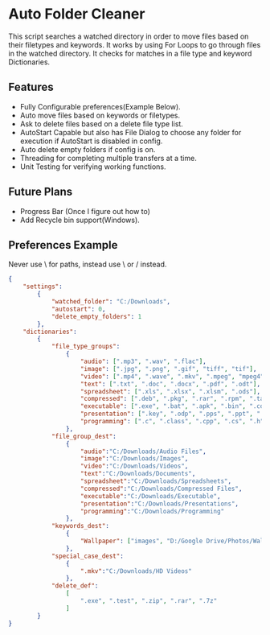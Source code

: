 # Auto Folder Cleaner

This script searches a watched directory in order to move files based on their filetypes and keywords.
It works by using For Loops to go through files in the watched directory.
It checks for matches in a file type and keyword Dictionaries.

## Features

* Fully Configurable preferences(Example Below).
* Auto move files based on keywords or filetypes.
* Ask to delete files based on a delete file type list.
* AutoStart Capable but also has File Dialog to choose any folder for execution if AutoStart is disabled in config.
* Auto delete empty folders if config is on.
* Threading for completing multiple transfers at a time.
* Unit Testing for verifying working functions.

## Future Plans

* Progress Bar (Once I figure out how to)
* Add Recycle bin support(Windows).

## Preferences Example

Never use \ for paths, instead use \\ or / instead.

```json
{
    "settings":
        {
            "watched_folder": "C:/Downloads",
            "autostart": 0,
            "delete_empty_folders": 1
        },
    "dictionaries":
        {
            "file_type_groups":
                {
                    "audio": [".mp3", ".wav", ".flac"],
                    "image": [".jpg", ".png", ".gif", "tiff", "tif"],
                    "video": [".mp4", ".wave", ".mkv", ".mpeg", "mpeg4", ".avi", ".mpeg4", ".avi", ".wmv"],
                    "text": [".txt", ".doc", ".docx", ".pdf", ".odt"],
                    "spreadsheet": [".xls", ".xlsx", ".xlsm", ".ods"],
                    "compressed": [".deb", ".pkg", ".rar", ".rpm", ".tar", ".gz", ".z", ".zip"],
                    "executable": [".exe", ".bat", ".apk", ".bin", ".com", ".jar", ".msi", ".wsf"],
                    "presentation": [".key", ".odp", ".pps", ".ppt", ".pptx"],
                    "programming": [".c", ".class", ".cpp", ".cs", ".h", ".java", ".php", ".py", ".sh", ".swift", ".vb"]
                },
            "file_group_dest":
                {
                    "audio":"C:/Downloads/Audio Files",
                    "image":"C:/Downloads/Images",
                    "video":"C:/Downloads/Videos",
                    "text":"C:/Downloads/Documents",
                    "spreadsheet":"C:/Downloads/Spreadsheets",
                    "compressed":"C:/Downloads/Compressed Files",
                    "executable":"C:/Downloads/Executable",
                    "presentation":"C:/Downloads/Presentations",
                    "programming":"C:/Downloads/Programming"
                },
            "keywords_dest":
                {
                    "Wallpaper": ["images", "D:/Google Drive/Photos/Wallpapers"]
                },
            "special_case_dest":
                {
                    ".mkv":"C:/Downloads/HD Videos"
                },
            "delete_def":
                [
                    ".exe", ".test", ".zip", ".rar", ".7z"
                ]
        }
}
```
